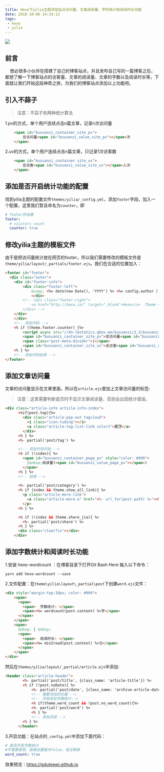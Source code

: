 ```yaml
---
title: Hexo下yilia主题添加站点访问量、文章阅读量、字符统计和阅读时长功能
date: 2018-10-06 14:34:13
tags: 
 - hexo 
 - yilia
---
```


![](../../../../blogImg/20181006.jpg)

## 前言
&nbsp;&nbsp;&nbsp;&nbsp;想必很多小伙伴在搭建了自己的博客站点，并且发布自己写的一篇博客之后，都想了解一下博客站点的访客量、文章的阅读量、文章的字数以及阅读时长等，下面就让我们开始这段神奇之旅，为我们的博客站点添加以上功能吧。
<!-- more -->

## 引入不蒜子
>注意：不蒜子有两种统计算法

1.pv的方式，单个用户连续点击n篇文章，记录n次访问量
```html
    <span id="busuanzi_container_site_pv">
        总访问量<span id="busuanzi_value_site_pv"></span>次
    </span>
```
2.uv的方式，单个用户连续点击n篇文章，只记录1次访客数
```html
    <span id="busuanzi_container_site_uv">
        总访客<span id="busuanzi_value_site_uv"></span>人次
    </span>
```

## 添加是否开启统计功能的配置
找到yilia主题的配置文件`themes/yilia/_config.yml`，添加`footer`字段，加入一个配置，这里我们暂且命名为`counter`，即
```yml
# footer的设置
footer:
  # visitors count
  counter: true
```

## 修改yilia主题的模板文件
由于是把访问量统计放在网页的footer，所以我们需要修改的模板文件是`theme/yilia/layout/_partials/footer.ejs`。我们在合适的位置加入：
```html
<footer id="footer">
  <div class="outer">
    <div id="footer-info">
    	<div class="footer-left">
    		&copy; <%= date(new Date(), 'YYYY') %> <%= config.author || config.title %>
			</div>
      	<!-- <div class="footer-right">
      		<a href="http://hexo.io/" target="_blank">Hexo</a>  Theme <a href="https://github.com/litten/hexo-theme-yilia" target="_blank">Yilia</a> by Litten
      	</div> -->
    </div>
	</div>
	<!-- 添加代码 -->
	<% if (theme.footer.counter) {%>
        <script async src="//dn-lbstatics.qbox.me/busuanzi/2.3/busuanzi.pure.mini.js"></script>
        <span id="busuanzi_container_site_pv">总访问量<span id="busuanzi_value_site_pv"></span>次</span>
        <span class="post-meta-divider">|</span>
        <span id="busuanzi_container_site_uv">总访客<span id="busuanzi_value_site_uv"></span>人次</span>
	<% } %>
	<!-- 添加代码结束 -->
</footer>
```

## 添加文章访问量
文章的访问量显示在文章里面，所以在`article.ejs`里加上文章访问量的标签:
>注意：这里需要判断首页时不显示文章阅读量，否则会出现统计错误。

```html
<div class="article-info article-info-index">
      <%if(post.top){%>
        <div class="article-pop-out tagcloud">
          <i class="icon-tuding"></i>
          <a class="article-tag-list-link color3">置顶</a>
        </div>
      <% } %>
      <%- partial('post/tag') %>

      <!-- 添加代码开始 -->
      <% if (!index){ %>
        <span id="busuanzi_container_page_pv" style="color: #999">
          |&nbsp;阅读量(<span id="busuanzi_value_page_pv"></span>)
        </span>
      <% } %>
      <!-- 结束 -->
      
      <%- partial('post/category') %>
      <% if (index && theme.show_all_link){ %>
        <p class="article-more-link">
          <a class="article-more-a" href="<%- url_for(post.path) %>"><%= theme.show_all_link %> >></a>
        </p>
      <% } %>

      <% if (!index && theme.share_jia){ %>
        <%- partial('post/share') %>
      <% } %>
      <div class="clearfix"></div>
    </div>
```

## 添加字数统计和阅读时长功能
1.安装 hexo-wordcount ：在博客目录下打开Git Bash Here 输入以下命令：
```
yarn add hexo-wordcount --save
```
2.文件配置：在`theme\yilia\layout\_partial\post`下创建`word.ejs`文件：
```html
<div style="margin-top:10px; color: #999">
    <span>
      <span>
        <span>  字数统计: </span>
        <span><%= wordcount(post.content) %>字</span>
      </span>
    </span>
    <span>
      &nbsp; | &nbsp;
      <span>
        <span>  阅读时长: </span>
        <span><%= min2read(post.content) %>分</span>
      </span>
    </span>
</div>
```
然后在`themes/yilia/layout/_partial/article.ejs`中添加:
```html
<header class="article-header">
        <%- partial('post/title', {class_name: 'article-title'}) %>
        <% if (!post.noDate){ %>
            <%- partial('post/date', {class_name: 'archive-article-date', date_format: null}) %>
            <!-- 需要添加的位置 -->
            <!-- 开始添加字数统计-->
            <% if(theme.word_count && !post.no_word_count){%>
            <%- partial('post/word') %>
            <% } %>
            <!-- 添加完成 -->
        <% } %>
      </header>
```
3.开启功能：在站点的`_config.yml`中添加下面代码：
```yml
# 是否开启字数统计
#不需要使用，直接设置值为false，或注释掉
word_count: true
```
效果预览：https://gdutewei.github.io